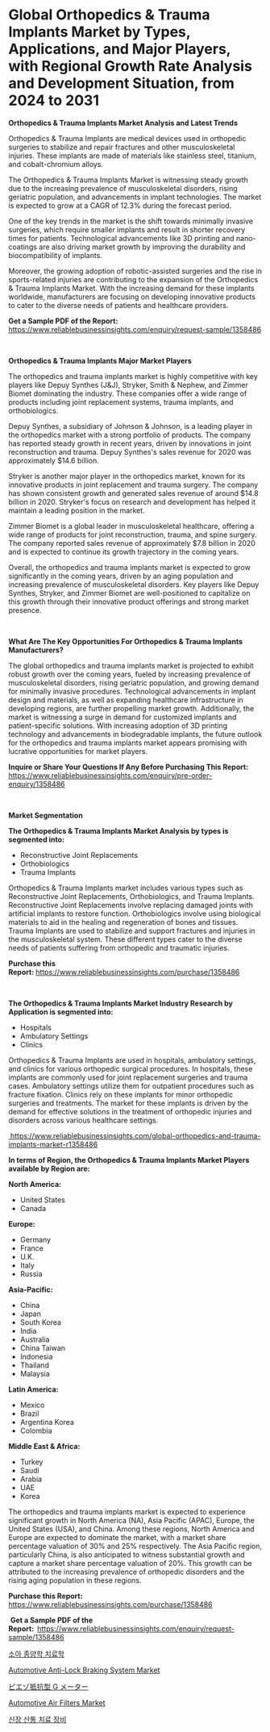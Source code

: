 <p><h1>Global Orthopedics & Trauma Implants Market by Types, Applications, and Major Players, with Regional Growth Rate Analysis and Development Situation, from 2024 to 2031</h1></p><p><strong>Orthopedics & Trauma Implants Market Analysis and Latest Trends</strong></p>
<p><p>Orthopedics & Trauma Implants are medical devices used in orthopedic surgeries to stabilize and repair fractures and other musculoskeletal injuries. These implants are made of materials like stainless steel, titanium, and cobalt-chromium alloys.</p><p>The Orthopedics & Trauma Implants Market is witnessing steady growth due to the increasing prevalence of musculoskeletal disorders, rising geriatric population, and advancements in implant technologies. The market is expected to grow at a CAGR of 12.3% during the forecast period.</p><p>One of the key trends in the market is the shift towards minimally invasive surgeries, which require smaller implants and result in shorter recovery times for patients. Technological advancements like 3D printing and nano-coatings are also driving market growth by improving the durability and biocompatibility of implants.</p><p>Moreover, the growing adoption of robotic-assisted surgeries and the rise in sports-related injuries are contributing to the expansion of the Orthopedics & Trauma Implants Market. With the increasing demand for these implants worldwide, manufacturers are focusing on developing innovative products to cater to the diverse needs of patients and healthcare providers.</p></p>
<p><strong>Get a Sample PDF of the Report:&nbsp;</strong> <a href="https://www.reliablebusinessinsights.com/enquiry/request-sample/1358486">https://www.reliablebusinessinsights.com/enquiry/request-sample/1358486</a></p>
<p>&nbsp;</p>
<p><strong>Orthopedics & Trauma Implants Major Market Players</strong></p>
<p><p>The orthopedics and trauma implants market is highly competitive with key players like Depuy Synthes (J&J), Stryker, Smith & Nephew, and Zimmer Biomet dominating the industry. These companies offer a wide range of products including joint replacement systems, trauma implants, and orthobiologics.</p><p>Depuy Synthes, a subsidiary of Johnson & Johnson, is a leading player in the orthopedics market with a strong portfolio of products. The company has reported steady growth in recent years, driven by innovations in joint reconstruction and trauma. Depuy Synthes's sales revenue for 2020 was approximately $14.6 billion.</p><p>Stryker is another major player in the orthopedics market, known for its innovative products in joint replacement and trauma surgery. The company has shown consistent growth and generated sales revenue of around $14.8 billion in 2020. Stryker's focus on research and development has helped it maintain a leading position in the market.</p><p>Zimmer Biomet is a global leader in musculoskeletal healthcare, offering a wide range of products for joint reconstruction, trauma, and spine surgery. The company reported sales revenue of approximately $7.8 billion in 2020 and is expected to continue its growth trajectory in the coming years.</p><p>Overall, the orthopedics and trauma implants market is expected to grow significantly in the coming years, driven by an aging population and increasing prevalence of musculoskeletal disorders. Key players like Depuy Synthes, Stryker, and Zimmer Biomet are well-positioned to capitalize on this growth through their innovative product offerings and strong market presence.</p></p>
<p>&nbsp;</p>
<p><strong>What Are The Key Opportunities For Orthopedics & Trauma Implants Manufacturers?</strong></p>
<p><p>The global orthopedics and trauma implants market is projected to exhibit robust growth over the coming years, fueled by increasing prevalence of musculoskeletal disorders, rising geriatric population, and growing demand for minimally invasive procedures. Technological advancements in implant design and materials, as well as expanding healthcare infrastructure in developing regions, are further propelling market growth. Additionally, the market is witnessing a surge in demand for customized implants and patient-specific solutions. With increasing adoption of 3D printing technology and advancements in biodegradable implants, the future outlook for the orthopedics and trauma implants market appears promising with lucrative opportunities for market players.</p></p>
<p><strong>Inquire or Share Your Questions If Any Before Purchasing This Report:</strong> <a href="https://www.reliablebusinessinsights.com/enquiry/pre-order-enquiry/1358486">https://www.reliablebusinessinsights.com/enquiry/pre-order-enquiry/1358486</a></p>
<p>&nbsp;</p>
<p><strong>Market Segmentation</strong></p>
<p><strong>The Orthopedics & Trauma Implants Market Analysis by types is segmented into:</strong></p>
<p><ul><li>Reconstructive Joint Replacements</li><li>Orthobiologics</li><li>Trauma Implants</li></ul></p>
<p><p>Orthopedics & Trauma Implants market includes various types such as Reconstructive Joint Replacements, Orthobiologics, and Trauma Implants. Reconstructive Joint Replacements involve replacing damaged joints with artificial implants to restore function. Orthobiologics involve using biological materials to aid in the healing and regeneration of bones and tissues. Trauma Implants are used to stabilize and support fractures and injuries in the musculoskeletal system. These different types cater to the diverse needs of patients suffering from orthopedic and traumatic injuries.</p></p>
<p><strong>Purchase this Report:&nbsp;</strong><a href="https://www.reliablebusinessinsights.com/purchase/1358486">https://www.reliablebusinessinsights.com/purchase/1358486</a></p>
<p>&nbsp;</p>
<p><strong>The Orthopedics & Trauma Implants Market Industry Research by Application is segmented into:</strong></p>
<p><ul><li>Hospitals</li><li>Ambulatory Settings</li><li>Clinics</li></ul></p>
<p><p>Orthopedics & Trauma Implants are used in hospitals, ambulatory settings, and clinics for various orthopedic surgical procedures. In hospitals, these implants are commonly used for joint replacement surgeries and trauma cases. Ambulatory settings utilize them for outpatient procedures such as fracture fixation. Clinics rely on these implants for minor orthopedic surgeries and treatments. The market for these implants is driven by the demand for effective solutions in the treatment of orthopedic injuries and disorders across various healthcare settings.</p></p>
<p><a href="https://www.reliablebusinessinsights.com/global-orthopedics-and-trauma-implants-market-r1358486">&nbsp;https://www.reliablebusinessinsights.com/global-orthopedics-and-trauma-implants-market-r1358486</a></p>
<p><strong>In terms of Region, the Orthopedics & Trauma Implants Market Players available by Region are:</strong></p>
<p>
    <p> <strong> North America: </strong>
        <ul>
            <li>United States</li>
            <li>Canada</li>
        </ul>
        </p> 
    <p> <strong> Europe: </strong>
        <ul>
            <li>Germany</li>
            <li>France</li>
            <li>U.K.</li>
            <li>Italy</li>
            <li>Russia</li>
        </ul>
        </p> 
    <p> <strong> Asia-Pacific: </strong>
        <ul>
            <li>China</li>
            <li>Japan</li>
            <li>South Korea</li>
            <li>India</li>
            <li>Australia</li>
            <li>China Taiwan</li>
            <li>Indonesia</li>
            <li>Thailand</li>
            <li>Malaysia</li>
        </ul>
        </p> 
    <p> <strong> Latin America: </strong>
        <ul>
            <li>Mexico</li>
            <li>Brazil</li>
            <li>Argentina Korea</li>
            <li>Colombia</li>
        </ul>
        </p> 
    <p> <strong> Middle East & Africa: </strong>
        <ul>
            <li>Turkey</li>
            <li>Saudi</li>
            <li>Arabia</li>
            <li>UAE</li>
            <li>Korea</li>
        </ul>
    </p>
    </p>
<p><p>The orthopedics and trauma implants market is expected to experience significant growth in North America (NA), Asia Pacific (APAC), Europe, the United States (USA), and China. Among these regions, North America and Europe are expected to dominate the market, with a market share percentage valuation of 30% and 25% respectively. The Asia Pacific region, particularly China, is also anticipated to witness substantial growth and capture a market share percentage valuation of 20%. This growth can be attributed to the increasing prevalence of orthopedic disorders and the rising aging population in these regions.</p></p>
<p><strong>Purchase this Report: </strong><a href="https://www.reliablebusinessinsights.com/purchase/1358486">https://www.reliablebusinessinsights.com/purchase/1358486</a></p>
<p>&nbsp;<strong>Get a Sample PDF of the Report:&nbsp;&nbsp;</strong><a href="https://www.reliablebusinessinsights.com/enquiry/request-sample/1358486">https://www.reliablebusinessinsights.com/enquiry/request-sample/1358486</a></p>
<p><strong></strong></p>
<p><p><a href="https://github.com/royErdmtyan906778/Market-Research-Report-List-1/blob/main/169818481572.md">소아 종양학 치료학</a></p><p><a href="https://github.com/johnbach50/Market-Research-Report-List-3/blob/main/automotive-anti-lock-braking-system-market.md">Automotive Anti-Lock Braking System Market</a></p><p><a href="https://github.com/JaydaWisoky2014/Market-Research-Report-List-1/blob/main/858379388990.md">ピエゾ抵抗型 G メーター</a></p><p><a href="https://github.com/lylyparadise/Market-Research-Report-List-3/blob/main/automotive-air-filters-market.md">Automotive Air Filters Market</a></p><p><a href="https://github.com/Maeennan456456/Market-Research-Report-List-1/blob/main/860371281571.md">신장 산통 치료 장비</a></p></p>